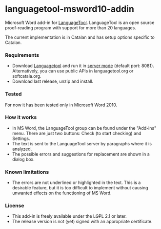 # languagetool-msword10-addin

Microsoft Word add-in for [LanguageTool](www.languagetool.org). LanguageTool is an open source proof-reading program with support for more than 20 languages.

The current implementation is in Catalan and has setup options specific to Catalan.  

### Requirements
* Download [Languagetool](https://www.languagetool.org) and run it in [server mode](http://wiki.languagetool.org/http-server) (default port: 8081). Alternatively, you can use public APIs in languagetool.org or softcatala.org.
* Download last release, unzip and install.

### Tested
For now it has been tested only in Microsoft Word 2010. 

### How it works
* In MS Word, the LanguageTool group can be found under the "Add-ins" menu. There are just two buttons: Check (to start checking) and Settings. 
* The text is sent to the LanguageTool server by paragraphs where it is analyzed. 
* The possible errors and suggestions for replacement are shown in a dialog box.

### Known limitations
* The errors are not underlined or highlighted in the text. This is a desirable feature, but it is too difficult to implement without causing unwanted effects on the functioning of MS Word. 

### License
* This add-in is freely available under the LGPL 2.1 or later.
* The release version is not (yet) signed with an appropriate certificate.
